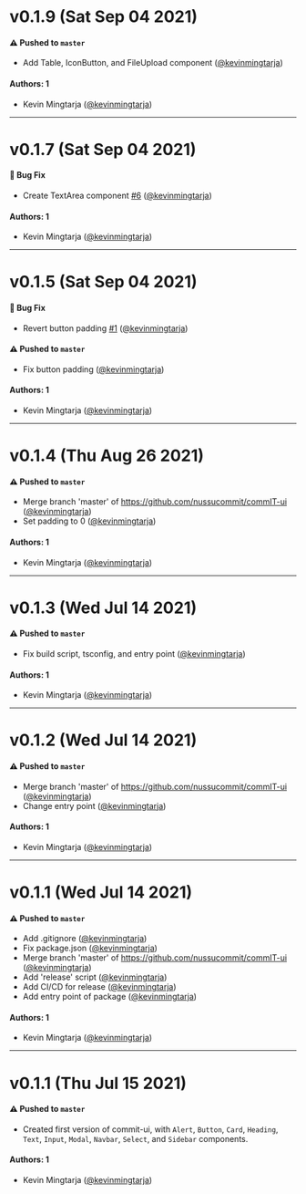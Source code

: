# v0.1.9 (Sat Sep 04 2021)

#### ⚠️ Pushed to `master`

- Add Table, IconButton, and FileUpload component ([@kevinmingtarja](https://github.com/kevinmingtarja))

#### Authors: 1

- Kevin Mingtarja ([@kevinmingtarja](https://github.com/kevinmingtarja))

---

# v0.1.7 (Sat Sep 04 2021)

#### 🐛 Bug Fix

- Create TextArea component [#6](https://github.com/nussucommit/commIT-design/pull/6) ([@kevinmingtarja](https://github.com/kevinmingtarja))

#### Authors: 1

- Kevin Mingtarja ([@kevinmingtarja](https://github.com/kevinmingtarja))

---

# v0.1.5 (Sat Sep 04 2021)

#### 🐛 Bug Fix

- Revert button padding [#1](https://github.com/nussucommit/commIT-design/pull/1) ([@kevinmingtarja](https://github.com/kevinmingtarja))

#### ⚠️ Pushed to `master`

- Fix button padding ([@kevinmingtarja](https://github.com/kevinmingtarja))

#### Authors: 1

- Kevin Mingtarja ([@kevinmingtarja](https://github.com/kevinmingtarja))

---

# v0.1.4 (Thu Aug 26 2021)

#### ⚠️ Pushed to `master`

- Merge branch 'master' of https://github.com/nussucommit/commIT-ui ([@kevinmingtarja](https://github.com/kevinmingtarja))
- Set padding to 0 ([@kevinmingtarja](https://github.com/kevinmingtarja))

#### Authors: 1

- Kevin Mingtarja ([@kevinmingtarja](https://github.com/kevinmingtarja))

---

# v0.1.3 (Wed Jul 14 2021)

#### ⚠️ Pushed to `master`

- Fix build script, tsconfig, and entry point ([@kevinmingtarja](https://github.com/kevinmingtarja))

#### Authors: 1

- Kevin Mingtarja ([@kevinmingtarja](https://github.com/kevinmingtarja))

---

# v0.1.2 (Wed Jul 14 2021)

#### ⚠️ Pushed to `master`

- Merge branch 'master' of https://github.com/nussucommit/commIT-ui ([@kevinmingtarja](https://github.com/kevinmingtarja))
- Change entry point ([@kevinmingtarja](https://github.com/kevinmingtarja))

#### Authors: 1

- Kevin Mingtarja ([@kevinmingtarja](https://github.com/kevinmingtarja))

---

# v0.1.1 (Wed Jul 14 2021)

#### ⚠️ Pushed to `master`

- Add .gitignore ([@kevinmingtarja](https://github.com/kevinmingtarja))
- Fix package.json ([@kevinmingtarja](https://github.com/kevinmingtarja))
- Merge branch 'master' of https://github.com/nussucommit/commIT-ui ([@kevinmingtarja](https://github.com/kevinmingtarja))
- Add 'release' script ([@kevinmingtarja](https://github.com/kevinmingtarja))
- Add CI/CD for release ([@kevinmingtarja](https://github.com/kevinmingtarja))
- Add entry point of package ([@kevinmingtarja](https://github.com/kevinmingtarja))

#### Authors: 1

- Kevin Mingtarja ([@kevinmingtarja](https://github.com/kevinmingtarja))

---

# v0.1.1 (Thu Jul 15 2021)

#### ⚠️ Pushed to `master`

- Created first version of commit-ui, with `Alert`, `Button`, `Card`, `Heading`, `Text`, `Input`, `Modal`, `Navbar`, `Select`, and `Sidebar` components.

#### Authors: 1

- Kevin Mingtarja ([@kevinmingtarja](https://github.com/kevinmingtarja))
